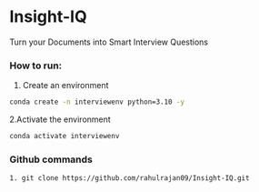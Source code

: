 # Insight-IQ
Turn your Documents into Smart Interview Questions


### How to run:
1. Create an environment
```bash
conda create -n interviewenv python=3.10 -y

```
2.Activate the environment
```bash
conda activate interviewenv

```

### Github commands
``` bash
1. git clone https://github.com/rahulrajan09/Insight-IQ.git
```